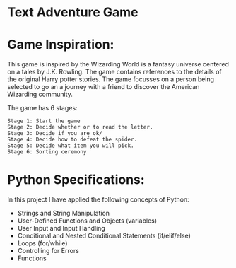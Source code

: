 # Text Adventure Game

# Game Inspiration:

This game is inspired by the Wizarding World is a fantasy universe centered on a tales by J.K. Rowling. The game contains references to the details of the original Harry potter stories. The game focusses on a person being selected to go an a journey with a friend to discover the American Wizarding community. 

The game has 6 stages: 

```
Stage 1: Start the game
Stage 2: Decide whether or to read the letter.
Stage 3: Decide if you are ok/
Stage 4: Decide how to defeat the spider.
Stage 5: Decide what item you will pick. 
Stage 6: Sorting ceremony
```

# Python Specifications:

In this project I have applied the following concepts of Python: 

- Strings and String Manipulation
- User-Defined Functions and Objects (variables)
- User Input and Input Handling
- Conditional and Nested Conditional Statements (if/elif/else)
- Loops (for/while)
- Controlling for Errors
- Functions